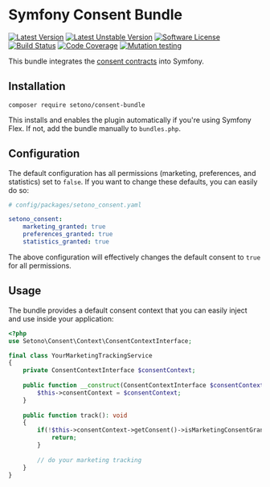 # Symfony Consent Bundle

[![Latest Version][ico-version]][link-packagist]
[![Latest Unstable Version][ico-unstable-version]][link-packagist]
[![Software License][ico-license]](LICENSE)
[![Build Status][ico-github-actions]][link-github-actions]
[![Code Coverage][ico-code-coverage]][link-code-coverage]
[![Mutation testing][ico-infection]][link-infection]

This bundle integrates the [consent contracts](https://github.com/Setono/consent-contracts) into Symfony.

## Installation

```shell
composer require setono/consent-bundle
```

This installs and enables the plugin automatically if you're using Symfony Flex. If not, add the bundle manually
to `bundles.php`.

## Configuration

The default configuration has all permissions (marketing, preferences, and statistics) set to `false`. If you want to
change these defaults, you can easily do so:

```yaml
# config/packages/setono_consent.yaml

setono_consent:
    marketing_granted: true
    preferences_granted: true
    statistics_granted: true
```

The above configuration will effectively changes the default consent to `true` for all permissions.

## Usage

The bundle provides a default consent context that you can easily inject and use inside your application:

```php
<?php
use Setono\Consent\Context\ConsentContextInterface;

final class YourMarketingTrackingService
{
    private ConsentContextInterface $consentContext;
    
    public function __construct(ConsentContextInterface $consentContext) {
        $this->consentContext = $consentContext;
    }
    
    public function track(): void
    {
        if(!$this->consentContext->getConsent()->isMarketingConsentGranted()) {
            return;
        }
        
        // do your marketing tracking
    }
}
```

[ico-version]: https://poser.pugx.org/setono/consent-bundle/v/stable
[ico-unstable-version]: https://poser.pugx.org/setono/consent-bundle/v/unstable
[ico-license]: https://poser.pugx.org/setono/consent-bundle/license
[ico-github-actions]: https://github.com/Setono/ConsentBundle/workflows/build/badge.svg
[ico-code-coverage]: https://codecov.io/gh/Setono/ConsentBundle/branch/master/graph/badge.svg
[ico-infection]: https://img.shields.io/endpoint?style=flat&url=https%3A%2F%2Fbadge-api.stryker-mutator.io%2Fgithub.com%2FSetono%2FConsentBundle%2Fmaster

[link-packagist]: https://packagist.org/packages/setono/consent-bundle
[link-github-actions]: https://github.com/Setono/ConsentBundle/actions
[link-code-coverage]: https://codecov.io/gh/Setono/ConsentBundle
[link-infection]: https://dashboard.stryker-mutator.io/reports/github.com/Setono/ConsentBundle/master
